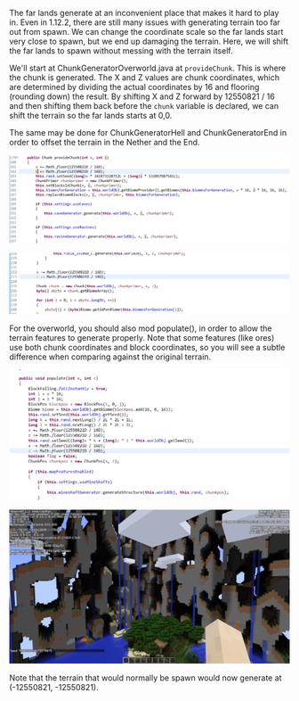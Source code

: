The far lands generate at an inconvenient place that makes it hard to play in. Even in 1.12.2, there are still many issues with generating terrain too far out from spawn. We can change the coordinate scale so the far lands start very close to spawn, but we end up damaging the terrain. Here, we will shift the far lands to spawn without messing with the terrain itself.

We'll start at ChunkGeneratorOverworld.java at `provideChunk`. This is where the chunk is generated. The X and Z values are chunk coordinates, which are determined by dividing the actual coordinates by 16 and flooring (rounding down) the result. By shifting X and Z forward by 12550821 / 16 and then shifting them back before the `chunk` variable is declared, we can shift the terrain so the far lands starts at 0,0.

The same may be done for ChunkGeneratorHell and ChunkGeneratorEnd in order to offset the terrain in the Nether and the End.

![MoveFL1](https://raw.githubusercontent.com/ThisTestUser/FarLandsChronicles/master/assets/Ch2/MoveFL1.png)

![MoveFL2](https://raw.githubusercontent.com/ThisTestUser/FarLandsChronicles/master/assets/Ch2/MoveFL2.png)

For the overworld, you should also mod populate(), in order to allow the terrain features to generate properly. Note that some features (like ores) use both chunk coordinates and block coordinates, so you will see a subtle difference when comparing against the original terrain.

![MoveFL3](https://raw.githubusercontent.com/ThisTestUser/FarLandsChronicles/master/assets/Ch2/MoveFL3.png)

![FLShift](https://raw.githubusercontent.com/ThisTestUser/FarLandsChronicles/master/assets/Ch2/FLShift.png)

Note that the terrain that would normally be spawn would now generate at (-12550821, -12550821).
